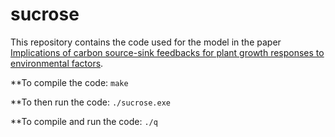 # sucrose

This repository contains the code used for the model in the paper [Implications of carbon source-sink feedbacks for plant growth responses to environmental factors](https://doi.org/10.1101/2024.09.27.615358).

**To compile the code:
```make```

**To then run the code:
```./sucrose.exe```

**To compile and run the code:
```./q```
